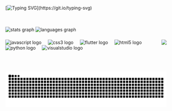<div style="box-sizing: border-box; display: flex; margin-bottom:20px; justify-content:space-between;">

[![Typing SVG](https://readme-typing-svg.herokuapp.com?font=&pause=1000&color=F7517F&width=435&lines=%F0%9F%91%8B+%23Tonga+soa!!!)](https://git.io/typing-svg)

</div>


<br clear="both">

<div align="left">
  <img src="https://github-readme-stats.vercel.app/api?username=plaguete&hide_title=false&hide_rank=false&show_icons=true&include_all_commits=true&count_private=true&disable_animations=false&theme=radical&locale=en&hide_border=true&order=1" height="150" alt="stats graph"  />
  <img src="https://github-readme-stats.vercel.app/api/top-langs?username=plaguete&locale=en&hide_title=false&layout=compact&card_width=320&langs_count=5&theme=radical&hide_border=true&order=2" height="150" alt="languages graph"  />
</div>

###

<img align="right" height="100" src="https://media.tenor.com/CgGUXc-LDc4AAAAM/hacker-pc.gif"  />

###

<div align="left">
  <img src="https://cdn.jsdelivr.net/gh/devicons/devicon/icons/javascript/javascript-original.svg" height="40" alt="javascript logo"  />
  <img width="12" />
  <img src="https://cdn.jsdelivr.net/gh/devicons/devicon/icons/css3/css3-original.svg" height="40" alt="css3 logo"  />
  <img width="12" />
  <img src="https://cdn.jsdelivr.net/gh/devicons/devicon/icons/flutter/flutter-original.svg" height="40" alt="flutter logo"  />
  <img width="12" />
  <img src="https://cdn.jsdelivr.net/gh/devicons/devicon/icons/html5/html5-original.svg" height="40" alt="html5 logo"  />
  <img width="12" />
  <img src="https://cdn.jsdelivr.net/gh/devicons/devicon/icons/python/python-original.svg" height="40" alt="python logo"  />
  <img width="12" />
  <img src="https://cdn.jsdelivr.net/gh/devicons/devicon/icons/visualstudio/visualstudio-plain.svg" height="40" alt="visualstudio logo"  />
</div>

###

<img src="https://raw.githubusercontent.com/plaguete/plaguete/output/snake.svg" alt="Snake animation" />

###
